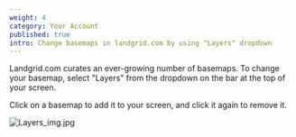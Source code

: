 ```yaml
---
weight: 4
category: Your Account
published: true
intro: Change basemaps in landgrid.com by using "Layers" dropdown
---
```

Landgrid.com curates an ever-growing number of basemaps. To change your basemap, select "Layers" from the dropdown on the bar at the top of your screen.

Click on a basemap to add it to your screen, and click it again to remove it.

![Layers_img.jpg]({{site.baseurl}}/img/Layers_img.jpg)
